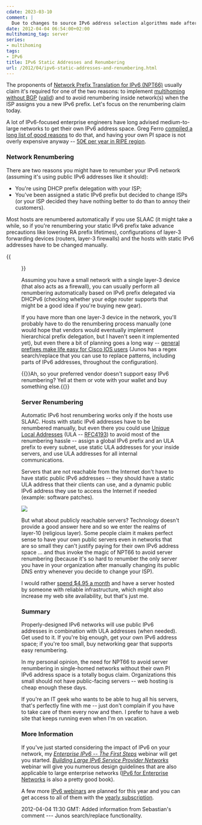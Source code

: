 ```yaml
---
cdate: 2023-03-10
comment: |
  Due to changes to source IPv6 address selection algorithms made after this blog post was written in 2013, it's [impossible to use ULA addresses](/2022/05/ipv6-ula-made-useless.html) in dual-stack networks.
date: 2012-04-04 06:54:00+02:00
multihoming_tag: server
series:
- multihoming
tags:
- IPv6
title: IPv6 Static Addresses and Renumbering
url: /2012/04/ipv6-static-addresses-and-renumbering.html
---
```

The proponents of [Network Prefix Translation for IPv6 (NPT66)](/2011/12/we-just-might-need-nat66.html) usually claim it's required for one of the two reasons: to implement [multihoming without BGP](/2010/12/small-site-multihoming-in-ipv6-mission.html) ([valid](/2009/05/lack-of-ipv6-multihoming-elephant-in.html)) and to avoid renumbering inside network(s) when the ISP assigns you a new IPv6 prefix. Let's focus on the renumbering claim today.
<!--more-->
A lot of IPv6-focused enterprise engineers have long advised medium-to-large networks to get their own IPv6 address space. Greg Ferro [compiled a long list of good reasons](http://etherealmind.com/importance-provider-independent-ipv6-addresses/) to do that, and having your own PI space is not overly expensive anyway -- [50€ per year in RIPE region](http://www.ripe.net/lir-services/member-support/info/billing/billing-procedure-and-fee-schedule-for-lirs-2011).

### Network Renumbering

There are two reasons you might have to renumber your IPv6 network (assuming it's using public IPv6 addresses like it should):

-   You're using DHCP prefix delegation with your ISP;
-   You've been assigned a static IPv6 prefix but decided to change ISPs (or your ISP decided they have nothing better to do than to annoy their customers).

Most hosts are renumbered automatically if you use SLAAC (it might take a while, so if you're renumbering your static IPv6 prefix take advance precautions like lowering RA prefix lifetimes), configurations of layer-3 forwarding devices (routers, layer-3 firewalls) and the hosts with static IPv6 addresses have to be changed manually.

{{<figure src="/2012/04/s1600-GoodEnough.jpg">}}

Assuming you have a small network with a single layer-3 device (that also acts as a firewall), you can usually perform all renumbering automatically based on IPv6 prefix delegated via DHCPv6 (checking whether your edge router supports that might be a good idea if you're buying new gear).

If you have more than one layer-3 device in the network, you'll probably have to do the renumbering process manually (one would hope that vendors would eventually implement hierarchical prefix delegation, but I haven't seen it implemented yet), but even there a bit of planning goes a long way -- [general prefixes make life easy for Cisco IOS users](http://ccietobe.blogspot.com/2009/01/renumbering-ipv6-with-ease-via-ipv6.html) (Junos has a regex search/replace that you can use to replace patterns, including parts of IPv6 addresses, throughout the configuration).

{{<note>}}Ah, so your preferred vendor doesn't support easy IPv6 renumbering? Yell at them or vote with your wallet and buy something else.{{</note>}}

### Server Renumbering

Automatic IPv6 host renumbering works only if the hosts use SLAAC. Hosts with static IPv6 addresses have to be renumbered manually, but even there you could use [Unique Local Addresses](http://en.wikipedia.org/wiki/Unique_local_address) (ULA -- [RFC4193](http://tools.ietf.org/html/rfc4193)) to avoid most of the renumbering hassle -- assign a global IPv6 prefix and an ULA prefix to every subnet, use static ULA addresses for your inside servers, and use ULA addresses for all internal communications.

Servers that are not reachable from the Internet don't have to have static public IPv6 addresses -- they should have a static ULA address that their clients can use, and a dynamic public IPv6 address they use to access the Internet if needed (example: software patches).

![](/2012/04/s500-MythBusted.gif)

But what about publicly reachable servers? Technology doesn't provide a good answer here and so we enter the realms of layer-10 (religious layer). Some people claim it makes perfect sense to have your own public servers even in networks that are so small they can't justify paying for their own IPv6 address space \... and thus invoke the magic of NPT66 to avoid server renumbering (because it's so hard to renumber the only server you have in your organization after manually changing its public DNS entry whenever you decide to change your ISP).

I would rather [spend \$4.95 a month](http://myhosting.com/personal-website-hosting/) and have a server hosted by someone with reliable infrastructure, which might also increase my web site availability, but that's just me.

### Summary

Properly-designed IPv6 networks will use public IPv6 addresses in combination with ULA addresses (when needed). Get used to it. If you're big enough, get your own IPv6 address space; if you're too small, buy networking gear that supports easy renumbering.

In my personal opinion, the need for NPT66 to avoid server renumbering in single-homed networks without their own PI IPv6 address space is a totally bogus claim. Organizations this small should not have public-facing servers -- web hosting is cheap enough these days.

If you're an IT geek who wants to be able to hug all his servers, that's perfectly fine with me -- just don't complain if you have to take care of them every now and then. I prefer to have a web site that keeps running even when I'm on vacation.

### More Information

If you've just started considering the impact of IPv6 on your network, my [*Enterprise IPv6 -- The First Steps*](http://www.ipspace.net/Roadmap/IPv6_webinars) webinar will get you started. [*Building Large IPv6 Service Provider Networks*](http://www.ipspace.net/Building_Large_IPv6_Service_Provider_Networks) webinar will give you numerous design guidelines that are also applicable to large enterprise networks ([IPv6 for Enterprise Networks](http://www.amazon.com/gp/product/1587142279/ref=as_li_tf_tl?ie=UTF8&tag=cisioshinandt-20&linkCode=as2&camp=1789&creative=9325&creativeASIN=1587142279) is also a pretty good book).

A few more [IPv6 webinars](http://www.ipspace.net/Roadmap/IPv6_webinars) are planned for this year and you can get access to all of them with the [yearly subscription](http://www.ipspace.net/Subscription).

2012-04-04 11:30 GMT: Added information from Sebastian\'s comment --- Junos search/replace functionality.
